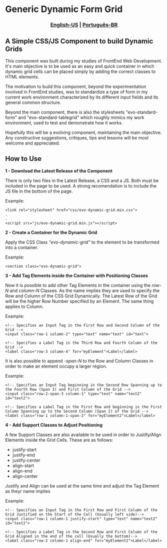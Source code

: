 <h1>Generic Dynamic Form Grid</h1>

<h3 align="center">
    <a href="README.md">English-US</a>
    <span>|</span>
    <a href="README-ptBR.md">Português-BR</a>
</h3>

<h2>A Simple CSS/JS Component to build Dynamic Grids</h2>

This component was built during my studies of FrontEnd Web Development.
It's main objective is to be used as an easy and quick container in which dynamic grid cells can be placed simply by adding the correct classes to HTML elements.

The motivation to build this component, beyond the experimentation involved in FrontEnd studies, was to standardize a type of form in my current work environment characterized by its different input fields and its general common structure.

Beyond the main component, there is also the stylesheets "evo-standard-form" and "evo-standard-tablegrid" which roughly mimics my work environment, used to test and demonstrate how it works.

Hopefully this will be a evolving component, maintaining the main objective. Any constructive suggestions, critiques, tips and lessons will be most welcome and appreciated.

<h2>How to Use</h2>

<strong>1 - Download the Latest Release of the Component</strong>
<p>There is only two files in the Latest Release, a CSS and a JS. Both must be included in the page to be used. A strong recomendation is to include the JS file in the bottom of the page.</p>
<p>Example:</p>

```
<link rel="stylesheet" href="css/evo-dynamic-grid.min.css">
.
.
<script src="js/evo-dynamic-grid.min.js"></script>
```

<strong>2 - Create a Container for the Dynamic Grid</strong>
<p>Apply the CSS Class <em>"evo-dynamic-grid"</em> to the element to be transformed into a container.</p>
<p>Example:</p>

```
<section class="evo-dynamic-grid">
```

<strong>3 - Add Tag Elements inside the Container with Positioning Classes</strong>
<p>Now it is possible to add other Tag Elements in the container using the <em>row-N</em> and <em>column-N</em> Classes. As the name implies they are used to specify the Row and Column of the CSS Grid Dynamically. The Latest Row of the Grid will be the higher Row Number specified by an Element. The same thing applies to Column.
</p>
<p>Example:</p>

```
<!-- Specifies an Input Tag in the First Row and Second Column of the Grid -->
<input class="row-1 column-2" type="text" name="text" id="text">

<!-- Specifies a Label Tag in the Third Row and Fourth Column of the Grid -->
<label class="row-3 column-4" for="myElement">Label</label>
```

<p>It is also possible to append <em>-span-N</em> to the Row and Column Classes in order to make an element occupy a larger region.</p>
<p>Example:</p>

```
<!-- Specifies an Input Tag beginning in the Second Row Spanning up to the Fourth Row (Span 3) and First Column of the Grid -->
<input class="row-2-span-3 column-1" type="text" name="text2" id="text2">

<!-- Specifies a Label Tag in the First Row and beginning in the First Column Spanning up to the Second Column (Span 2) of the Grid -->
<label class="row-1 column-1-span-2" for="myElement2">Label</label>
```

<strong>4 - Add Support Classes to Adjust Positioning</strong>
<p>A few Support Classes are also available to be used in order to Justify/Align Elements inside the Grid Cells. These are as follows:</P>
<ul>
    <li>justify-start
    <li>justify-end
    <li>justify-center
    <li>align-start
    <li>align-end
    <li>align-center
</ul>
<p>Justify and Align can be used at the same time and adjust the Tag Element as theyr name implies</p>
<p>Example:</p>

```
<!-- Specifies an Input Tag in the First Row and First Column of the Grid Justified on the Start of the Cell (Usually left side)-->
<input class="row-1 column-1 justify-start" type="text" name="text2" id="text2">

<!-- Specifies a Label Tag in the Second Row and First Column of the Grid Aligned in the end of the cell (Usually the bottom)-->
<label class="row-2 column-1 align-end" for="myElement2">Label</label>
```
